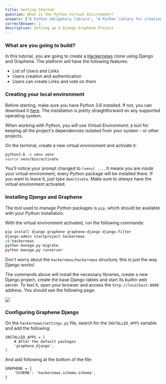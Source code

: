```yaml
---
title: Getting Started
question: What is the Python Virtual Environment?
answers: ["A Python obligatory library", "A Python library for creating isolated projects", "Base Python application for running GraphQL", "Python app for Django"]
correctAnswer: 1
description: Setting up a Django Graphene Project
---
```


### What are you going to build?
In this tutorial, you are going to create a [Hackernews](https://news.ycombinator.com) clone using Django and Graphene. The platform will have the following features:

* List of Users and Links
* Users creation and authentication
* Users can create Links and vote on them

### Creating your local environment
Before starting, make sure you have Python 3.6 installed. If not, you can download it [here](https://www.python.org/downloads/). The installation is pretty straightforward on any supported operating system.

When working with Python, you will use *Virtual Environment*: a tool for keeping all the project's dependencies isolated from your system – or other projects.

<Instruction>

On the terminal, create a new virtual environment and activate it:

```bash
python3.6 -m venv venv
source venv/bin/activate
```

</Instruction>

You'll notice your prompt changed to `(venv) ...`. It means you are *inside* your virtual environment, every Python package will be installed there. If you want to leave it, just type `deactivate`. Make sure to *always* have the virtual environment activated.

### Installing Django and Graphene 
The tool used to manage Python packages is `pip`, which should be available with your Python installation.

<Instruction>

With the virtual environment activated, run the following commands:

```bash
pip install django graphene graphene-django django-filter
django-admin startproject hackernews
cd hackernews
python manage.py migrate
python manage.py runserver
```

</Instruction>

Don't worry about the `hackernews/hackernews` structure, this is just the way Django works!

The commands above will install the necessary libraries, create a new Django project, create the base Django tables and start its builtin web server. To test it, open your browser and access the `http://localhost:8000` address. You should see the following page:

![](http://i.imgur.com/UeWAYJ3.png)

### Configuring Graphene Django

<Instruction>

On the `hackernews/settings.py` file, search for the `INSTALLED_APPS` variable and add the following:

```python(path=".../graphql-python/hackernews/hackernews/settings.py")
INSTALLED_APPS = (
    # After the default packages
    'graphene_django',
)
```

</Instruction>

<Instruction>

And add following at the bottom of the file:

```python(path=".../graphql-python/hackernews/hackernews/settings.py")
GRAPHENE = {
    'SCHEMA': 'hackernews.schema.schema',
}
```

</Instruction>
